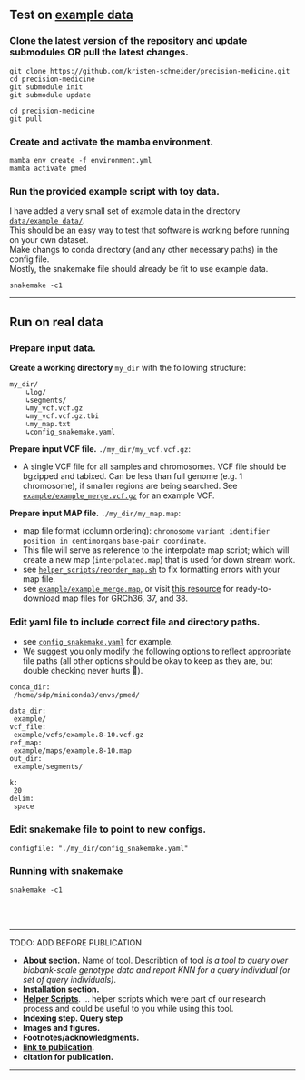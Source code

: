 ## Test on [example data](https://github.com/kristen-schneider/precision-medicine/blob/main/example/)
### Clone the latest version of the repository and update submodules OR pull the latest changes.
```
git clone https://github.com/kristen-schneider/precision-medicine.git
cd precision-medicine
git submodule init
git submodule update
```
```
cd precision-medicine
git pull
``` 
### Create and activate the mamba environment.
```
mamba env create -f environment.yml
mamba activate pmed
```
###  Run the provided example script with toy data.
I have added a very small set of example data in the directory [`data/example_data/`](https://github.com/kristen-schneider/precision-medicine/blob/main/example/config_snakemake.yaml).<br>
This should be an easy way to test that software is working before running on your own dataset.<br>
Make changs to conda directory (and any other necessary paths) in the config file.<br>
Mostly, the snakemake file should already be fit to use example data.<br>
```
snakemake -c1
```
____________________________________________

## Run on real data
### Prepare input data.
**Create a working directory** `my_dir` with the following structure:
```
my_dir/
	↳log/
	↳segments/
	↳my_vcf.vcf.gz
	↳my_vcf.vcf.gz.tbi
	↳my_map.txt
	↳config_snakemake.yaml
```
**Prepare input VCF file.** `./my_dir/my_vcf.vcf.gz`:
- A single VCF file for all samples and chromosomes. VCF file should be bgzipped and tabixed. Can be less than full genome (e.g. 1 chromosome), if smaller regions are being searched. See [`example/example_merge.vcf.gz`](https://github.com/kristen-schneider/precision-medicine/blob/main/example/example_merge.vcf.gz) for an example VCF.<br>

**Prepare input MAP file.** `./my_dir/my_map.map`:
- map file format (column ordering): `chromosome` `variant identifier` `position in centimorgans` `base-pair coordinate`.
- This file will serve as reference to the interpolate map script; which will create a new map (`interpolated.map`) that is used for down stream work.
- see [`helper_scripts/reorder_map.sh`](https://github.com/kristen-schneider/precision-medicine/blob/main/helper_scripts/reorder_map.sh) to fix formatting errors with your map file.
- see [`example/example_merge.map`](https://github.com/kristen-schneider/precision-medicine/blob/main/example/examplemap), or visit [this resource](https://bochet.gcc.biostat.washington.edu/beagle/genetic_maps/) for ready-to-download map files for GRCh36, 37, and 38.

### Edit yaml file to include correct file and directory paths.
- see [`config_snakemake.yaml`](https://github.com/kristen-schneider/precision-medicine/blob/main/example/config_snakemake.yaml) for example.
- We suggest you only modify the following options to reflect appropriate file paths (all other options should be okay to keep as they are, but double checking never hurts 🧐).
 ```
conda_dir:
  /home/sdp/miniconda3/envs/pmed/

data_dir:
  example/
vcf_file:
  example/vcfs/example.8-10.vcf.gz
ref_map:
  example/maps/example.8-10.map
out_dir:
  example/segments/

k:
  20
delim:
  space
```
### Edit snakemake file to point to new configs.
```
configfile: "./my_dir/config_snakemake.yaml"
```

### Running with snakemake
```
snakemake -c1
```
<br>
<br>

____________________________________________
TODO: ADD BEFORE PUBLICATION
- **About section.** Name of tool. Describtion of tool *is a tool to query over biobank-scale genotype data and report KNN for a query individual (or set of query individuals)*.<br>
- **Installation section.** <br>
- **[Helper Scripts](https://github.com/kristen-schneider/precision-medicine/blob/main/helper_scripts/)**.
... helper scripts which were part of our research process and could be useful to you while using this tool.<br>
- **Indexing step. Query step**
- **Images and figures.**
- **Footnotes/acknowledgments.**
- **[link to publication]().**
- **citation for publication.**
____________________________________________

